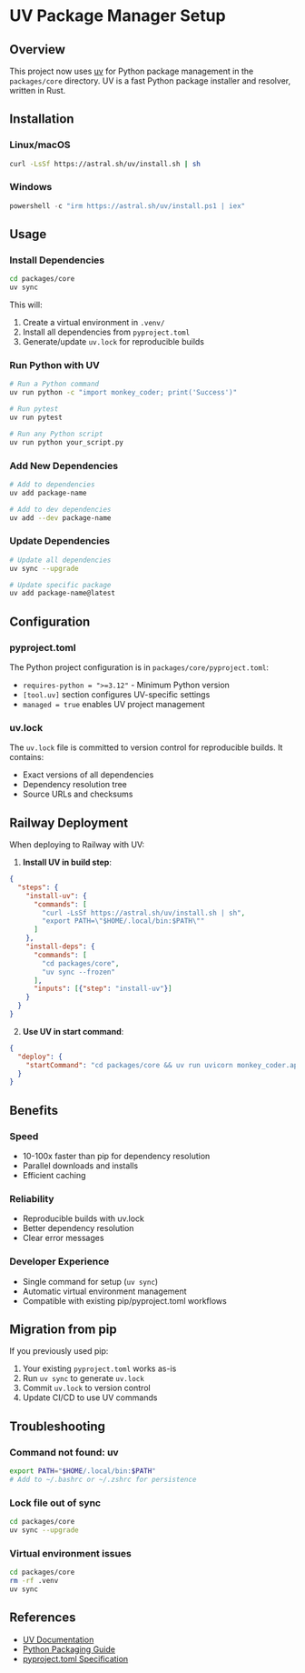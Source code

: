 # UV Package Manager Setup

## Overview

This project now uses [uv](https://github.com/astral-sh/uv) for Python package management in the `packages/core` directory. UV is a fast Python package installer and resolver, written in Rust.

## Installation

### Linux/macOS
```bash
curl -LsSf https://astral.sh/uv/install.sh | sh
```

### Windows
```powershell
powershell -c "irm https://astral.sh/uv/install.ps1 | iex"
```

## Usage

### Install Dependencies
```bash
cd packages/core
uv sync
```

This will:
1. Create a virtual environment in `.venv/`
2. Install all dependencies from `pyproject.toml`
3. Generate/update `uv.lock` for reproducible builds

### Run Python with UV
```bash
# Run a Python command
uv run python -c "import monkey_coder; print('Success')"

# Run pytest
uv run pytest

# Run any Python script
uv run python your_script.py
```

### Add New Dependencies
```bash
# Add to dependencies
uv add package-name

# Add to dev dependencies
uv add --dev package-name
```

### Update Dependencies
```bash
# Update all dependencies
uv sync --upgrade

# Update specific package
uv add package-name@latest
```

## Configuration

### pyproject.toml
The Python project configuration is in `packages/core/pyproject.toml`:
- `requires-python = ">=3.12"` - Minimum Python version
- `[tool.uv]` section configures UV-specific settings
- `managed = true` enables UV project management

### uv.lock
The `uv.lock` file is committed to version control for reproducible builds. It contains:
- Exact versions of all dependencies
- Dependency resolution tree
- Source URLs and checksums

## Railway Deployment

When deploying to Railway with UV:

1. **Install UV in build step**:
```json
{
  "steps": {
    "install-uv": {
      "commands": [
        "curl -LsSf https://astral.sh/uv/install.sh | sh",
        "export PATH=\"$HOME/.local/bin:$PATH\""
      ]
    },
    "install-deps": {
      "commands": [
        "cd packages/core",
        "uv sync --frozen"
      ],
      "inputs": [{"step": "install-uv"}]
    }
  }
}
```

2. **Use UV in start command**:
```json
{
  "deploy": {
    "startCommand": "cd packages/core && uv run uvicorn monkey_coder.app.main:app --host 0.0.0.0 --port $PORT"
  }
}
```

## Benefits

### Speed
- 10-100x faster than pip for dependency resolution
- Parallel downloads and installs
- Efficient caching

### Reliability
- Reproducible builds with uv.lock
- Better dependency resolution
- Clear error messages

### Developer Experience
- Single command for setup (`uv sync`)
- Automatic virtual environment management
- Compatible with existing pip/pyproject.toml workflows

## Migration from pip

If you previously used pip:

1. Your existing `pyproject.toml` works as-is
2. Run `uv sync` to generate `uv.lock`
3. Commit `uv.lock` to version control
4. Update CI/CD to use UV commands

## Troubleshooting

### Command not found: uv
```bash
export PATH="$HOME/.local/bin:$PATH"
# Add to ~/.bashrc or ~/.zshrc for persistence
```

### Lock file out of sync
```bash
cd packages/core
uv sync --upgrade
```

### Virtual environment issues
```bash
cd packages/core
rm -rf .venv
uv sync
```

## References

- [UV Documentation](https://github.com/astral-sh/uv)
- [Python Packaging Guide](https://packaging.python.org/)
- [pyproject.toml Specification](https://peps.python.org/pep-0621/)
